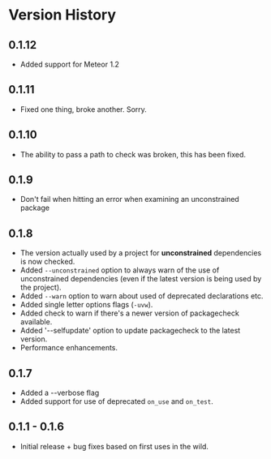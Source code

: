 
# Version History

## 0.1.12

* Added support for Meteor 1.2

## 0.1.11

* Fixed one thing, broke another. Sorry.

## 0.1.10

* The ability to pass a path to check was broken, this has been fixed.

## 0.1.9

* Don't fail when hitting an error when examining an unconstrained package

## 0.1.8

* The version actually used by a project for **unconstrained** dependencies is now checked.
* Added `--unconstrained` option to always warn of the use of unconstrained dependencies (even if the latest version is being used by the project).
* Added `--warn` option to warn about used of deprecated declarations etc.
* Added single letter options flags (`-uvw`).
* Added check to warn if there's a newer version of packagecheck available.
* Added '--selfupdate' option to update packagecheck to the latest version.
* Performance enhancements.

## 0.1.7

* Added a --verbose flag
* Added support for use of deprecated `on_use` and `on_test`.

## 0.1.1 - 0.1.6

* Initial release + bug fixes based on first uses in the wild.

